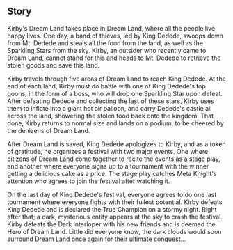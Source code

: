 ## Story
Kirby's Dream Land takes place in Dream Land, where all the people live happy lives. One day, a band of thieves, led by King Dedede, swoops down from Mt. Dedede and steals all the food from the land, as well as the Sparkling Stars from the sky. Kirby, an outsider who recently came to Dream Land, cannot stand for this and heads to Mt. Dedede to retrieve the stolen goods and save this land.

Kirby travels through five areas of Dream Land to reach King Dedede. At the end of each land, Kirby must do battle with one of King Dedede's top goons, in the form of a boss, who will drop one Sparkling Star upon defeat. After defeating Dedede and collecting the last of these stars, Kirby uses them to inflate into a giant hot air balloon, and carry Dedede's castle all across the land, showering the stolen food back onto the kingdom. That done, Kirby returns to normal size and lands on a podium, to be cheered by the denizens of Dream Land.

After Dream Land is saved, King Dedede apologizes to Kirby, and as a token of gratitude, he organizes a festival with two major events. One where citizens of Dream Land come together to recite the events as a stage play, and another where everyone signs up to a tournament with the winner getting a delicious cake as a price. The stage play catches Meta Knight's attention who agrees to join the festival after watching it.

On the last day of King Dedede's festival, everyone agrees to do one last tournament where everyone fights with their fullest potential. Kirby defeats King Dedede and is declared the True Champion on a stormy night. Right after that; a dark, mysterious entity appears at the sky to crash the festival. Kirby defeats the Dark Interloper with his new friends and is deemed the Hero of Dream Land. Little did everyone know, the dark clouds would soon surround Dream Land once again for their ultimate conquest...